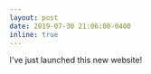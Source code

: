```yaml
---
layout: post
date: 2019-07-30 21:06:00-0400
inline: true
---
```


I've just launched this new website!
